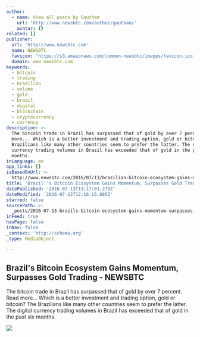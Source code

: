 ```yaml
---
author:
  - name: View all posts by Gautham
    url: 'http://www.newsbtc.com/author/gautham/'
    avatar: {}
related: []
publisher:
  url: 'http://www.newsbtc.com'
  name: NEWSBTC
  favicon: 'https://s3.amazonaws.com/common-newsbtc/images/favicon.ico'
  domain: www.newsbtc.com
keywords:
  - bitcoin
  - trading
  - brazilian
  - volume
  - gold
  - brazil
  - digital
  - blockchain
  - cryptocurrency
  - currency
description: >-
  The bitcoin trade in Brazil has surpassed that of gold by over 7 percent. Read
  more... Which is a better investment and trading option, gold or bitcoin? The
  Brazilians like many other countries seem to prefer the latter. The digital
  currency trading volumes in Brazil has exceeded that of gold in the past six
  months.
inLanguage: en
app_links: []
isBasedOnUrl: >-
  http://www.newsbtc.com/2016/07/13/brazilian-bitcoin-ecosystem-gains-momentum-surpasses-gold-trading/
title: 'Brazil''s Bitcoin Ecosystem Gains Momentum, Surpasses Gold Trading - NEWSBTC'
datePublished: '2016-07-13T13:17:01.275Z'
dateModified: '2016-07-13T12:16:15.885Z'
starred: false
sourcePath: >-
  _posts/2016-07-13-brazils-bitcoin-ecosystem-gains-momentum-surpasses-gold-tr.md
inFeed: true
hasPage: false
inNav: false
_context: 'http://schema.org'
_type: MediaObject

---
```

<article style=""><h1>Brazil's Bitcoin Ecosystem Gains Momentum, Surpasses Gold Trading - NEWSBTC</h1><p>The bitcoin trade in Brazil has surpassed that of gold by over 7 percent. Read more... Which is a better investment and trading option, gold or bitcoin? The Brazilians like many other countries seem to prefer the latter. The digital currency trading volumes in Brazil has exceeded that of gold in the past six months.</p><img src="http://s3.amazonaws.com/main-newsbtc-images/2016/07/13120438/brazilian-bitcoin-trading.jpg" /></article>